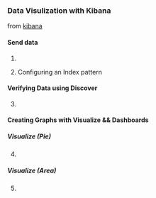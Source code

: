 ### Data Visulization with Kibana

from [kibana](https://catalog.workshops.aws/eks-logging/en-US/opensearch/3-kibana)

#### Send data

1. 

2. Configuring an Index pattern


#### Verifying Data using Discover

3. 

#### Creating Graphs with Visualize && Dashboards

##### Visualize (Pie)

4. 

##### Visualize (Area)

5. 
